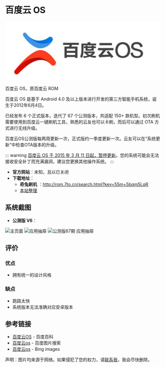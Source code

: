 # 百度云 OS <Badge type="danger" text="已停更" />

<img class="banner-img" src="./images/logo/baiduos.jpg" alt="LOGO"/>

百度云 OS，原百度云 ROM

百度云 OS 是基于 Android 4.0 及以上版本进行开发的第三方智能手机系统，诞生于2012年6月4日。

已经发布 6 个正式版本，迭代了 67 个公测版本，共适配 150+ 款机型。初次刷机需要使用到百度云一键刷机工具，熟悉的云友也可以卡刷，而后可以通过 OTA 方式进行无线升级。

百度云OS公测版每两周更新一次，正式版约一季度更新一次。云友可以在“系统更新”中检查OTA版本的升级。

::: warning
[百度云 OS 于 2015 年 3 月 11 日起，暂停更新][2]。您的系统可能会无法接收安全补丁而充满漏洞，建议您更换其他操作系统。
:::

* **官方网站**：未知，且以已关闭
* **下载地址**：
  * **奇兔刷机** <Badge type="warning" text="第三方" /> ：<http://rom.7to.cn/search.html?key=55m+5bqm5LqR>
  * [本站整理](../../fast/download/baiduos.md) <Badge type="warning" text="第三方" />

## 系统截图

* **公测版 V6**：

<div class="screenshotList">
<img src="http://file.7to.cn/uploads/romimages/201504/15/27666/a2.png" alt="主页面" title="主页面"/>
<img src="https://clubimg.club.vmall.com/data/attachment/forum/201502/26/232623ze9309999vxx490k.png" alt="应用抽屉" title="应用抽屉"/>
<img src="https://pcs4.clubstatic.lenovo.com.cn/data/attachment/forum/201503/14/223111t05acccqp08p52xc.png" alt="公测版67期 应用抽屉" title="公测版67期 应用抽屉"/>
</div>

## 评价

<Score :scoreList="scoreList" />

### 优点

* 拥有统一的设计风格

### 缺点

* 跑路太快
* 系统版本无法准确对应安卓版本

## 参考链接

* [百度云OS][1] - 百度百科
* [百度云os](https://image.baidu.com/search/index?tn=baiduimage&word=%E7%99%BE%E5%BA%A6%E4%BA%91os) - 百度图片搜索
* [百度云os](https://cn.bing.com/images/search?q=%E7%99%BE%E5%BA%A6%E4%BA%91os) - Bing images

[1]: https://baike.baidu.com/item/%E7%99%BE%E5%BA%A6%E4%BA%91OS/15843959
[2]: https://xueshu.baidu.com/usercenter/paper/show?paperid=97bc40ae30fb3961ba6a4eeab48c1ab6&tn=SE_baiduxueshu_c1gjeupa&ie=utf-8&site=baike

声明：图片均来源于网络。如果侵犯了您的权力，请[联系我](mailto:jesse205@qq.com)，我会尽快删除。

<script setup>

// 在这里添加数据即可打分
const scoreList = [
    {
        name: "Jesse205",
        score: 4.5
    },
]

</script>

